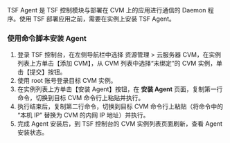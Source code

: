 TSF Agent 是 TSF 控制模块与部署在 CVM 上的应用进行通信的 Daemon 程序。使用 TSF 部署应用之前，需要在实例上安装 TSF Agent。
 
### 使用命令脚本安装 Agent

1. 登录 TSF 控制台，在左侧导航栏中选择 资源管理 > 云服务器 CVM，在实例列表上方单击【添加 CVM】，从 CVM 列表中选择“未绑定”的 CVM 实例，单击【提交】按钮。
2. 使用 root 账号登录目标 CVM 实例。
3. 在实例列表上方单击【安装 Agent】按钮，在 **安装 Agent** 页面，复制第一行命令，切换到目标 CVM 命令行上粘贴并执行。
4. 执行结束后，复制第二行命令，切换到目标 CVM 命令行上粘贴（将命令中的 “本机 IP” 替换为 CVM 的内网 IP 地址）并执行。
5. 完成 Agent 安装后，到 TSF 控制台的 CVM 实例列表页面刷新，查看 Agent 安装状态。